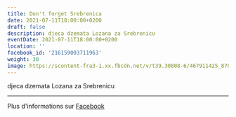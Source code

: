 ```yaml
---
title: Don't forget Srebrenica
date: 2021-07-11T18:00:00+0200
draft: false
description: djeca dzemata Lozana za Srebrenicu
eventDate: 2021-07-11T18:00:00+0200
location: ''
facebook_id: '216159003711963'
weight: 30
image: https://scontent-fra3-1.xx.fbcdn.net/v/t39.30808-6/467911425_8702124949883247_8451066247417132989_n.jpg?_nc_cat=103&ccb=1-7&_nc_sid=9e60e4&_nc_ohc=LlcqVOHZhykQ7kNvwFMr0E1&_nc_oc=AdlXkRXyD1hC_6Z5CDM7PaNN3Z4dhDik1C8g4zd9P-s-njIQsDUWw1z2d9p0tx7kOAE&_nc_zt=23&_nc_ht=scontent-fra3-1.xx&edm=ABTKTjYEAAAA&_nc_gid=K34Ty5Lo8NzN3Qqm2t3Hig&oh=00_AfO2a40cOjX2WWHjsX-PQ1tujkzybA8o_VsdkV85UJYfcw&oe=684847D9
---
```


djeca dzemata Lozana za Srebrenicu

---

Plus d'informations sur [Facebook](https://facebook.com/events/216159003711963)